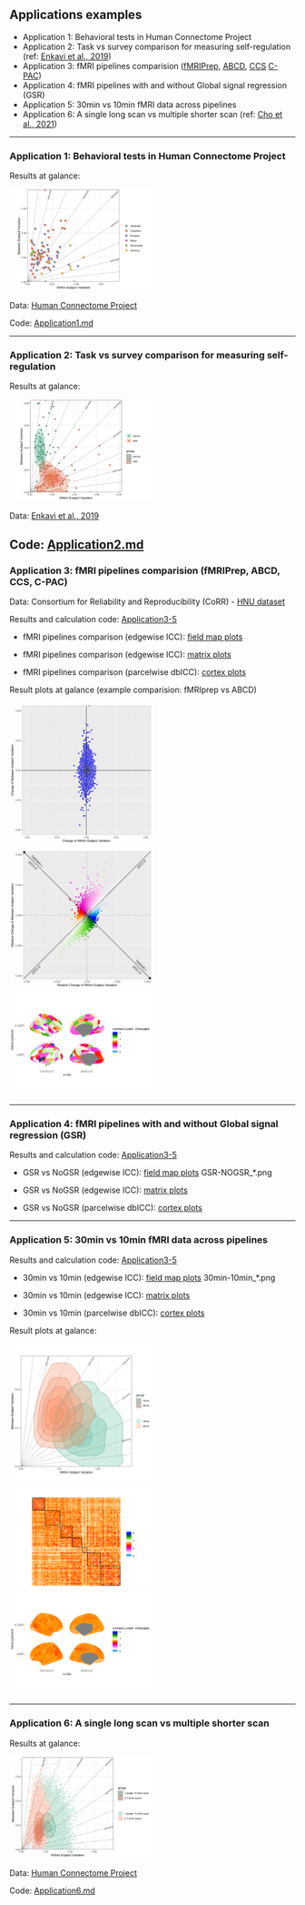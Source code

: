 ## Applications examples 

- Application 1: Behavioral tests in Human Connectome Project 
- Application 2: Task vs survey comparison for measuring self-regulation (ref: [Enkavi et al.,
2019](https://www.pnas.org/doi/pdf/10.1073/pnas.1818430116))
- Application 3: fMRI pipelines comparision ([fMRIPrep](https://fmriprep.org/en/stable/),
[ABCD](https://www.biorxiv.org/content/10.1101/2021.07.09.451638v1),
[CCS](https://www.sciencedirect.com/science/article/abs/pii/S2095927316305394)
[C-PAC](https://fcp-indi.github.io/docs/latest/user/index))
- Application 4: fMRI pipelines with and without Global signal regression (GSR) 
- Application 5: 30min vs 10min fMRI data across pipelines
- Application 6: A single long scan vs multiple shorter scan (ref: [Cho et al., 2021](https://www.sciencedirect.com/science/article/pii/S105381192031034X))

----

### Application 1: Behavioral tests in Human Connectome Project

Results at galance:

<img src='Application1_files/figure-gfm/unnamed-chunk-4-1.png' width='50%'>

Data: [Human Connectome Project](https://db.humanconnectome.org)

Code: [Application1.md](Application1.md)

----
### Application 2: Task vs survey comparison for measuring self-regulation 

Results at galance:

<img src='Application2_files/figure-gfm/unnamed-chunk-2-1.png' width='50%'>
    
Data: [Enkavi et al., 2019](https://github.com/IanEisenberg/Self_Regulation_Ontology)

Code: [Application2.md](Application2.md)
----

### Application 3: fMRI pipelines comparision (fMRIPrep, ABCD, CCS, C-PAC)

Data: Consortium for Reliability and Reproducibility (CoRR) - [HNU dataset](http://fcon_1000.projects.nitrc.org/indi/CoRR/html/hnu_1.html)

Results and calculation code: [Application3-5](Application3-5)


- fMRI pipelines comparison (edgewise ICC): [field map plots](Application3.md)

- fMRI pipelines comparison (edgewise ICC): [matrix plots](Application3_plot_edgewise.md)

- fMRI pipelines comparison (parcelwise dbICC): [cortex plots](Application3_plot_parcelwise.md)


Result plots at galance (example comparision: fMRIprep vs ABCD)

<img src='Application3-5/results_cpac_HNU/ROI_Schaefer200/rex_icc_comp/PipelineComp30min_cpac_fmriprep_all_gsr-cpac_abcd_all_gsr_ReX_CompareICC_ChangeOfVariation_Raw.png' width='50%'>

<img src='Application3-5/results_cpac_HNU/ROI_Schaefer200/rex_icc_comp/PipelineComp30min_cpac_fmriprep_all_gsr-cpac_abcd_all_gsr_ReX_CompareICC_ChangeOfVariation_Normalized_GradientFlow.png' width='50%'>

<img src='Application3-5/results_cpac_HNU/ROI_Schaefer200/rex_dbICC_per_parcel_plot/PipelineCompare30min__cpac_fmriprep_all_gsr__CompTo__cpac_abcd_all_gsr_parcelwise.png' width='50%'>


----
### Application 4: fMRI pipelines with and without Global signal regression (GSR) 

Results and calculation code: [Application3-5](Application3-5)

- GSR vs NoGSR (edgewise ICC): [field map plots](Application3-5/results_cpac_HNUROI_Schaefer200/rex_icc_comp) GSR-NOGSR_*.png

- GSR vs NoGSR (edgewise ICC): [matrix plots](Application4_plot_edgewise.md)

- GSR vs NoGSR (parcelwise dbICC): [cortex plots](Application4_plot_parcelwise.md)

----

### Application 5: 30min vs 10min fMRI data across pipelines

Results and calculation code: [Application3-5](Application3-5)

- 30min vs 10min (edgewise ICC): [field map plots](Application3-5/results_cpac_HNU/ROI_Schaefer200/rex_icc_comp) 30min-10min_*.png

- 30min vs 10min (edgewise ICC): [matrix plots](Application5_plot_edgewise.md)

- 30min vs 10min (parcelwise dbICC): [cortex plots](Application5_plot_parcelwise.md)

Result plots at galance:

<img src='Application3-5/results_cpac_HNU/ROI_Schaefer200/rex_icc_plotN/cpac_fmriprep_all_gsr_10min_30min.png' width='50%'>

<img src='Application3-5/results_cpac_HNU/ROI_Schaefer200/rex_icc_comp_matrix/30min-10min__cpac_fmriprep_all_gsr__edgewise_matrix.png' width='50%'>

<img src='Application3-5/results_cpac_HNU/ROI_Schaefer200/rex_dbICC_per_parcel_plot/30min_10min_cpac_fmriprep_all_gsr_parcelwise.png' width='50%'>


----
### Application 6: A single long scan vs multiple shorter scan 

Results at galance:

<img src='Application6_files/figure-gfm/unnamed-chunk-2-1.png' width='50%'>

Data: [Human Connectome Project](https://db.humanconnectome.org)

Code: [Application6.md](Application6.md)








